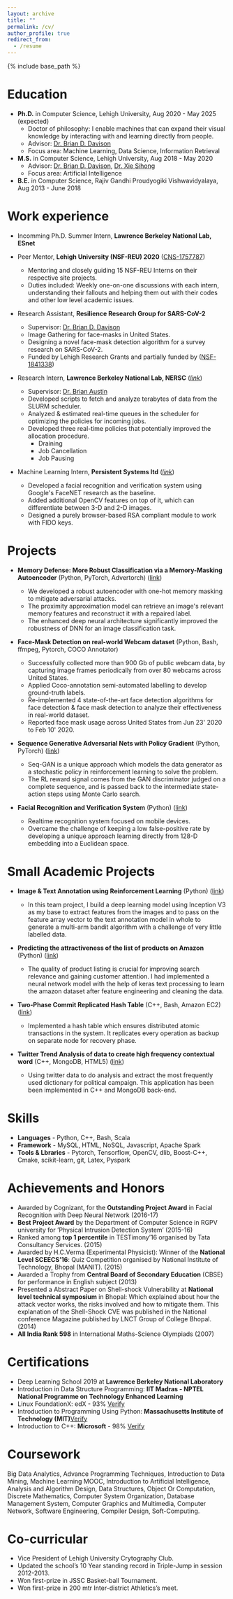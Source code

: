 ```yaml
---
layout: archive
title: ""
permalink: /cv/
author_profile: true
redirect_from:
  - /resume
---
```


{% include base_path %}

<!-- Download - [Resume.pdf](https://eashanadhikarla.github.io/files/resume.pdf) -->

Education
======
* <b>Ph.D.</b> in Computer Science, Lehigh University, Aug 2020 - May 2025 (expected)
  * Doctor of philosophy: I enable machines that can expand their visual knowledge by interacting with and learning directly from people.
  * Advisor:  <a href="http://www.cse.lehigh.edu/~brian/">Dr. Brian D. Davison</a>
  * Focus area: Machine Learning, Data Science, Information Retrieval
* <b>M.S.</b> in Computer Science, Lehigh University, Aug 2018 - May 2020
  * Advisor: <a href="http://www.cse.lehigh.edu/~brian/">Dr. Brian D. Davison</a>, <a href="http://www.cse.lehigh.edu/~sxie/">Dr. Xie Sihong</a>
  * Focus area: Artificial Intelligence
* <b>B.E.</b> in Computer Science, Rajiv Gandhi Proudyogiki Vishwavidyalaya, Aug 2013 - June 2018

Work experience
======
* Incomming Ph.D. Summer Intern, <b>Lawrence Berkeley National Lab, ESnet</b>

* Peer Mentor, <b>Lehigh University (NSF-REU) 2020</b> (<a href="https://www.nsf.gov/awardsearch/showAward?AWD_ID=1757787">CNS-1757787</a>)
  * Mentoring and closely guiding 15 NSF-REU Interns on their respective site projects.
  * Duties included: Weekly one-on-one discussions with each intern, understanding their fallouts and helping them out with their codes and other low level academic issues.

* Research Assistant, <b>Resilience Research Group for SARS-CoV-2</b>
  * Supervisor: <a href="http://www.cse.lehigh.edu/~brian/">Dr. Brian D. Davison</a>
  * Image Gathering for face-masks in United States.
  * Designing a novel face-mask detection algorithm for a survey research on SARS-CoV-2.
  * Funded by Lehigh Research Grants and partially funded by (<a href="https://converge.colorado.edu/resources/covid-19/working-groups/issues-impacts-recovery/cultural-perceptions-of-risk-behavioral-responses-and-community-resilience-in-covid-19">NSF-1841338</a>)

* Research Intern, <b>Lawrence Berkeley National Lab, NERSC</b> (<a href="https://cs.lbl.gov/news-media/news/2019/summer-student-researchers-wrap-up/"><i>link</i></a>) <!-- Embedded Link: https://cdn.cp.adobe.io/content/2/video/3d0f97fc-0135-492b-b4f0-6c0d269cc2d7/embed?api_key=MarvelCP1 -->
  * Supervisor: <a href="https://www.nersc.gov/about/nersc-staff/advanced-technologies-group/brian-austin/">Dr. Brian Austin</a>
  * Developed scripts to fetch and analyze terabytes of data from the SLURM scheduler.
  * Analyzed & estimated real-time queues in the scheduler for optimizing the policies for incoming jobs.
  * Developed three real-time policies that potentially improved the allocation procedure.
    * Draining
    * Job Cancellation
    * Job Pausing

* Machine Learning Intern, <b>Persistent Systems ltd</b> (<a href="https://github.com/eashanadhikarla/Facial-Recognition-with-DNN"><i>link</i></a>)
  * Developed a facial recognition and verification system using Google's FaceNET research as the baseline.
  * Added additional OpenCV features on top of it, which can differentiate between 3-D and 2-D images.
  * Designed a purely browser-based RSA compliant module to work with FIDO keys.

Projects
========
* <b>Memory Defense: More Robust Classification via a Memory-Masking Autoencoder</b> (Python, PyTorch, Advertorch) (<a href="https://github.com/eashanadhikarla/">link</a>)
  * We developed a robust autoencoder with one-hot memory masking to mitigate adversarial attacks.
  * The proximity approximation model can retrieve an image's relevant memory features and reconstruct it with a repaired label.
  * The enhanced deep neural architecture significantly improved the robustness of DNN for an image classification task.

* <b>Face-Mask Detection on real-world Webcam dataset</b> (Python, Bash, ffmpeg, Pytorch, COCO Annotator)
  * Successfully collected more than 900 Gb of public webcam data, by capturing image frames periodically from over 80 webcams across United States.
  * Applied Coco-annotation semi-automated labelling to develop ground-truth labels.
  * Re-implemented 4 state-of-the-art face detection algorithms for face detection & face mask detection to analyze their effectiveness in real-world dataset.
  * Reported face mask usage across United States from Jun 23' 2020 to Feb 10' 2020.

* <b>Sequence Generative Adversarial Nets with Policy Gradient</b> (Python, PyTorch) (<a href="https://github.com/eashanadhikarla/seqGAN">link</a>)
  * Seq-GAN is a unique approach which models the data generator as a stochastic policy in reinforcement learning to solve the problem.
  * The RL reward signal comes from the GAN discriminator judged on a complete sequence, and is passed back to the intermediate state- action steps using Monte Carlo search.

* <b>Facial Recognition and Verification System</b> (Python) (<a href="https://github.com/eashanadhikarla/Facial-Recognition-with-DNN">link</a>)
  * Realtime recognition system focused on mobile devices.
  * Overcame the challenge of keeping a low false-positive rate by developing a unique approach learning directly from 128-D embedding into a Euclidean space.

Small Academic Projects
======
* <b>Image & Text Annotation using Reinforcement Learning</b> (Python) (<a href=" https://github.com/eashanadhikarla/Image-Text-Annotation-Using-Reinforcement-Learning">link</a>)
  * In this team project, I build a deep learning model using Inception V3 as my base to extract features from the images and to pass on the feature array vector to the text annotation model in whole to generate a multi-arm bandit algorithm with a challenge of very little labelled data.

* <b>Predicting the attractiveness of the list of products on Amazon</b> (Python) (<a href="https://github.com/eashanadhikarla/product_listing_attractiveness">link</a>)
  * The quality of product listing is crucial for improving search relevance and gaining customer attention. I had implemented a neural network model with the help of keras text processing to learn the amazon dataset after feature engineering and cleaning the data. 

* <b>Two-Phase Commit Replicated Hash Table</b> (C++, Bash, Amazon EC2) (<a href="https://github.com/eashanadhikarla/Atomic-Commit-Protocol-2PC">link</a>)
  * Implemented a hash table which ensures distributed atomic transactions in the system. It replicates every operation as backup on separate node for recovery phase.

* <b>Twitter Trend Analysis of data to create high frequency contextual word</b> (C++, MongoDB, HTML5) (<a href="https://github.com/eashanadhikarla/Twitter-Trend-Analyzer">link</a>)
  * Using twitter data to do analysis and extract the most frequently used dictionary for political campaign. This application has been been implemented in C++ and MongoDB back-end.

Skills
======
* <b>Languages</b>        - Python, C++, Bash, Scala
* <b>Framework</b>        - MySQL, HTML, NoSQL, Javascript, Apache Spark
* <b>Tools & Lbraries</b> - Pytorch, Tensorflow, OpenCV, dlib, Boost-C++, Cmake, scikit-learn, git, Latex,    Pyspark

Achievements and Honors
======
* Awarded by Cognizant, for the <b>Outstanding Project Award</b> in Facial Recognition with Deep Neural Network (2016-17) 
* <b>Best Project Award</b> by the Department of Computer Science in RGPV university for ’Physical Intrusion Detection System’ (2015-16) 
* Ranked among <b>top 1 percentile</b> in TESTimony’16 organised by Tata Consultancy Services. (2015) 
* Awarded by H.C.Verma (Experimental Physicist): Winner of the <b>National Level SCEECS’16</b>: Quiz Competition organised by National Institute of Technology, Bhopal (MANIT). (2015) 
* Awarded a Trophy from <b>Central Board of Secondary Education</b> (CBSE) for performance in English subject (2013)
* Presented a Abstract Paper on Shell-shock Vulnerability at <b>National level technical symposium</b> in Bhopal: Which explained about how the attack vector works, the risks involved and how to mitigate them. This explanation of the Shell-Shock CVE was published in the National conference Magazine published by LNCT Group of College Bhopal. (2014)
* <b>All India Rank 598</b> in International Maths-Science Olympiads (2007) 

Certifications
======
* Deep Learning School 2019 at <b>Lawrence Berkeley National Laboratory</b>
* Introduction in Data Structure Programming: <b>IIT Madras - NPTEL National Programme on Technology Enhanced Learning</b>
* Linux FoundationX: edX - 93%  <a href="https://verify.edx.org/cert/3e017788d8214d68831eb2b76e6ea699">Verify</a>
* Introduction to Programming Using Python: <b>Massachusetts Institute of Technology (MIT)</b><a href="https://verify.edx.org/cert/e0d7c1ef5a084f37a95c094e2b056457">Verify</a> 
* Introduction to C++: <b>Microsoft</b> - 98% <a href="https://courses.edx.org/certificates/a63e9a2057e44639a4f03aba08fd7a04">Verify</a> 

Coursework
======
Big Data Analytics, Advance Programming Techniques, Introduction to Data Mining, Machine Learning MOOC, Introduction to Artificial Intelligence, Analysis and Algorithm Design, Data Structures, Object Or Computation, Discrete Mathematics, Computer System Organization, Database Management System, Computer Graphics and Multimedia, Computer Network, Software Engineering, Compiler Design, Soft-Computing.

Co-curricular
======
* Vice President of Lehigh University Crytography Club.
* Updated the school’s 10 Year standing record in Triple-Jump in session 2012-2013. 
* Won first-prize in JSSC Basket-ball Tournament.
* Won first-prize in 200 mtr Inter-district Athletics’s meet.

<!-- Publications
======
  <ul>{% for post in site.publications %}
    {% include archive-single-cv.html %}
  {% endfor %}</ul> -->
  
<!-- Talks
======
  <ul>{% for post in site.talks %}
    {% include archive-single-talk-cv.html %}
  {% endfor %}</ul>
  
Teaching
======
  <ul>{% for post in site.teaching %}
    {% include archive-single-cv.html %}
  {% endfor %}</ul> -->